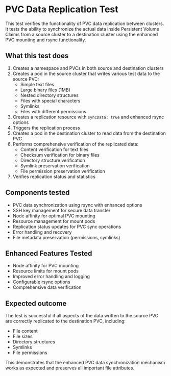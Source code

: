 # PVC Data Replication Test

This test verifies the functionality of PVC data replication between clusters. It tests the ability to synchronize the actual data inside Persistent Volume Claims from a source cluster to a destination cluster using the enhanced PVC mounting and rsync functionality.

## What this test does

1. Creates a namespace and PVCs in both source and destination clusters
2. Creates a pod in the source cluster that writes various test data to the source PVC:
   - Simple text files
   - Large binary files (1MB)
   - Nested directory structures
   - Files with special characters
   - Symlinks
   - Files with different permissions
3. Creates a replication resource with `syncData: true` and enhanced rsync options
4. Triggers the replication process
5. Creates a pod in the destination cluster to read data from the destination PVC
6. Performs comprehensive verification of the replicated data:
   - Content verification for text files
   - Checksum verification for binary files
   - Directory structure verification
   - Symlink preservation verification
   - File permission preservation verification
7. Verifies replication status and statistics

## Components tested

- PVC data synchronization using rsync with enhanced options
- SSH key management for secure data transfer
- Node affinity for optimal PVC mounting
- Resource management for mount pods
- Replication status updates for PVC sync operations
- Error handling and recovery
- File metadata preservation (permissions, symlinks)

## Enhanced Features Tested

- Node affinity for PVC mounting
- Resource limits for mount pods
- Improved error handling and logging
- Configurable rsync options
- Comprehensive data verification

## Expected outcome

The test is successful if all aspects of the data written to the source PVC are correctly replicated to the destination PVC, including:
- File content
- File sizes
- Directory structures
- Symlinks
- File permissions

This demonstrates that the enhanced PVC data synchronization mechanism works as expected and preserves all important file attributes.
